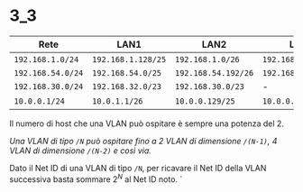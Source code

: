 
# 3_3

| Rete              | LAN1               | LAN2                | LAN3                | LAN4                |
| ----------------- | ------------------ | ------------------- | ------------------- | ------------------- |
| `192.168.1.0/24`  | `192.168.1.128/25` | `192.168.1.0/26`    | `192.168.1.64/26`   | -                   |
| `192.168.54.0/24` | `192.168.54.0/25`  | `192.168.54.192/26` | `192.168.54.128/27` | `192.168.54.160/27` |
| `192.168.30.0/24` | `192.168.32.0/23`  | `192.168.30.0/23`   | -                   | -                   |
| `10.0.0.1/24`     | `10.0.1.1/26`      | `10.0.0.129/25`     | `10.0.0.1/25`       | -                   |

Il numero di host che una VLAN può ospitare è sempre una potenza del 2.

*Una VLAN di tipo `/N` può ospitare fino a 2 VLAN di dimensione `/(N-1)`, 4 VLAN di dimensione `/(N-2)` e così via.*

Dato il Net ID di una VLAN di tipo `/N`, per ricavare il Net ID della VLAN successiva basta sommare $2^N$ al Net ID noto.
`